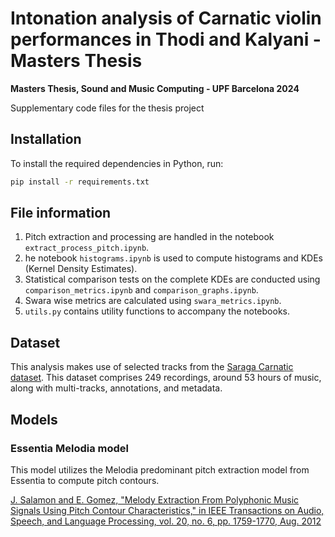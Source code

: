 # Intonation analysis of Carnatic violin performances in Thodi and Kalyani - Masters Thesis
**Masters Thesis, Sound and Music Computing - UPF Barcelona 2024**

Supplementary code files for the thesis project

## Installation

To install the required dependencies in Python, run:

```sh
pip install -r requirements.txt
```

## File information

1. Pitch extraction and processing are handled in the notebook `extract_process_pitch.ipynb`.
2. he notebook `histograms.ipynb` is used to compute histograms and KDEs (Kernel Density Estimates).
3. Statistical comparison tests on the complete KDEs are conducted using `comparison_metrics.ipynb` and `comparison_graphs.ipynb`.
4. Swara wise metrics are calculated using `swara_metrics.ipynb`.     
5. `utils.py` contains utility functions to accompany the notebooks.
  
## Dataset

This analysis makes use of selected tracks from the [Saraga Carnatic dataset](https://mtg.github.io/saraga/). This dataset comprises 249 recordings, around 53 hours of music, along with multi-tracks, annotations, and metadata.

## Models

### Essentia Melodia model
This model utilizes the Melodia predominant pitch extraction model from Essentia to compute pitch contours.

[J. Salamon and E. Gomez, "Melody Extraction From Polyphonic Music Signals Using Pitch Contour Characteristics," in IEEE Transactions on Audio, Speech, and Language Processing, vol. 20, no. 6, pp. 1759-1770, Aug. 2012](https://ieeexplore.ieee.org/document/6155601)
